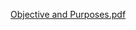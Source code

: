 [Objective and Purposes.pdf](https://github.com/itssiumbel/Nonstationary-time-series/files/9696200/Objective.and.Purposes.pdf)
